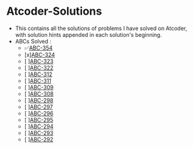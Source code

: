 # Atcoder-Solutions

* This contains all the solutions of problems I have solved on Atcoder, with solution hints appended in each solution's beginning.
* ABCs Solved :
  - ✅[ABC-354](https://atcoder.jp/contests/abc354) 
  - [x][ABC-324](https://atcoder.jp/contests/abc324)
  - [ ][ABC-323](https://atcoder.jp/contests/abc323)
  - [ ][ABC-322](https://atcoder.jp/contests/abc322)
  - [ ][ABC-312](https://atcoder.jp/contests/abc312)
  - [ ][ABC-311](https://atcoder.jp/contests/abc311)
  - [ ][ABC-309](https://atcoder.jp/contests/abc309)
  - [ ][ABC-308](https://atcoder.jp/contests/abc308)
  - [ ][ABC-298](https://atcoder.jp/contests/abc298)
  - [ ][ABC-297](https://atcoder.jp/contests/abc297)
  - [ ][ABC-296](https://atcoder.jp/contests/abc296)
  - [ ][ABC-295](https://atcoder.jp/contests/abc295)
  - [ ][ABC-294](https://atcoder.jp/contests/abc294)
  - [ ][ABC-293](https://atcoder.jp/contests/abc293)
  - [ ][ABC-292](https://atcoder.jp/contests/abc292)
